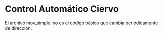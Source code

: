 # Control Automático Ciervo
El archivo mov_simple.ino es el código básico que cambia periódicamente de dirección.
